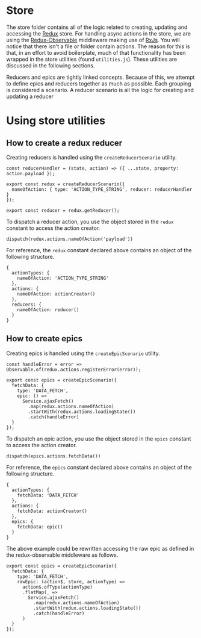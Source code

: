 Store
==========
The store folder contains all of the logic related to creating, updating
and accessing the [Redux](https://redux.js.org/) store. For handling async
actions in the store, we are using the [Redux-Observable](https://redux-observable.js.org/)
middleware making use of [RxJs](http://reactivex.io/rxjs/). You will notice
that there isn't a file or folder contain actions. The reason for this is
that, in an effort to avoid boilerplate, much of that functionality has
been wrapped in the store utilities (found `utilities.js`). These utilities
are discussed in the following sections.

Reducers and epics are tightly linked concepts. Because of this, we attempt
to define epics and reducers together as much as possible. Each grouping is
considered a scenario. A reducer scenario is all the logic for creating and
updating a reducer

Using store utilities
==========
## How to create a redux reducer
Creating reducers is handled using the `createReducerScenario` utility.

```
const reducerHandler = (state, action) => ({ ...state, property: action.payload });

export const redux = createReducerScenario({
  nameOfAction: { type: 'ACTION_TYPE_STRING', reducer: reducerHandler }
});

export const reducer = redux.getReducer();
```

To dispatch a reducer action, you use the object stored in the `redux` constant
to access the action creator.

```
dispatch(redux.actions.nameOfAction('payload'))
```

For reference, the `redux` constant declared above contains an object of the
following structure.

```
{
  actionTypes: {
    nameOfAction: 'ACTION_TYPE_STRING'
  },
  actions: {
    nameOfAction: actionCreator()
  },
  reducers: {
    nameOfAction: reducer()
  }
}
```

## How to create epics
Creating epics is handled using the `createEpicScenario` utility.

```
const handleError = error => Observable.of(redux.actions.registerError(error));

export const epics = createEpicScenario({
  fetchData: {
    type: 'DATA_FETCH',
    epic: () =>
      Service.ajaxFetch()
        .map(redux.actions.nameOfAction)
        .startWith(redux.actions.loadingState())
        .catch(handleError)
  }
});
```

To dispatch an epic action, you use the object stored in the `epics` constant
to access the action creator.

```
dispatch(epics.actions.fetchData())
```

For reference, the `epics` constant declared above contains an object of the
following structure.

```
{
  actionTypes: {
    fetchData: 'DATA_FETCH'
  },
  actions: {
    fetchData: actionCreator()
  },
  epics: {
    fetchData: epic()
  }
}
```

The above example could be rewritten accessing the raw epic as defined in the
redux-observable middleware as follows.

```
export const epics = createEpicScenario({
  fetchData: {
    type: 'DATA_FETCH',
    rawEpic: (action$, store, actionType) =>
      action$.ofType(actionType)
      .flatMap(_ =>
        Service.ajaxFetch()
          .map(redux.actions.nameOfAction)
          .startWith(redux.actions.loadingState())
          .catch(handleError)
      )
  }
});
```
